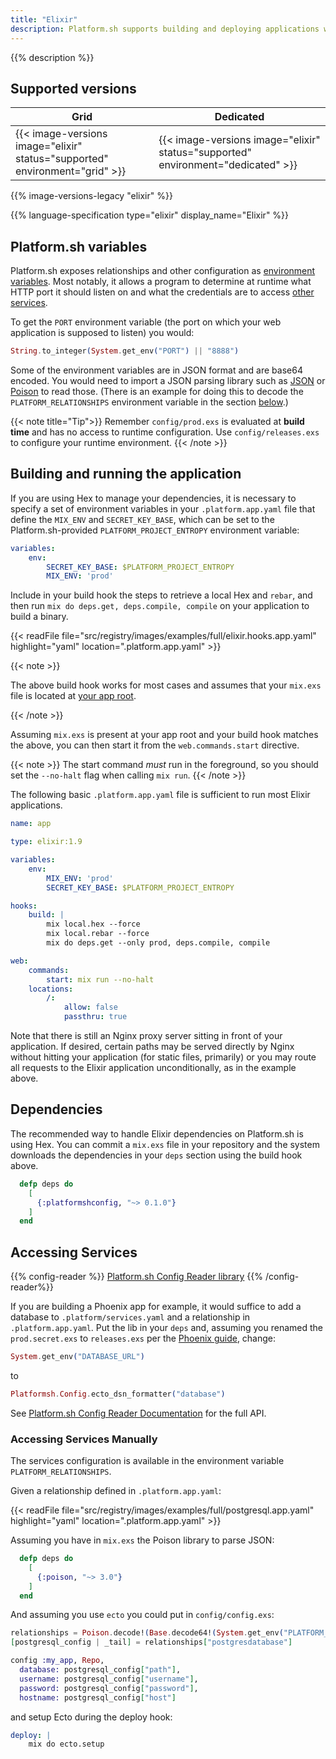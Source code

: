 ```yaml
---
title: "Elixir"
description: Platform.sh supports building and deploying applications written in Elixir. There is no default flavor for the build phase, but you can define it explicitly in your build hook. Platform.sh Elixir images support both committed dependencies and download-on-demand. The underlying Erlang version is 22.0.7.
---
```


{{% description %}}

## Supported versions

| **Grid** | **Dedicated** |
|----------------------------------|---------------|
|  {{< image-versions image="elixir" status="supported" environment="grid" >}} | {{< image-versions image="elixir" status="supported" environment="dedicated" >}} |

{{% image-versions-legacy "elixir" %}}

{{% language-specification type="elixir" display_name="Elixir" %}}

## Platform.sh variables

Platform.sh exposes relationships and other configuration as [environment variables](../development/variables/_index.md).
Most notably, it allows a program to determine at runtime what HTTP port it should listen on
and what the credentials are to access [other services](../add-services/_index.md).

To get the `PORT` environment variable (the port on which your web application is supposed to listen) you would:

```elixir
String.to_integer(System.get_env("PORT") || "8888")
```

Some of the environment variables are in JSON format and are base64 encoded. You would need to import a JSON parsing library such as [JSON](https://hexdocs.pm/json/readme.html) or [Poison](https://hexdocs.pm/poison/api-reference.html) to read those. (There is an example for doing this to decode the `PLATFORM_RELATIONSHIPS` environment variable in the section [below](#accessing-services-manually).)

{{< note title="Tip">}}
Remember `config/prod.exs` is evaluated at **build time** and has no access to runtime configuration. Use `config/releases.exs` to configure your runtime environment.
{{< /note >}}

## Building and running the application

If you are using Hex to manage your dependencies, it is necessary to specify a set of environment variables in your `.platform.app.yaml` file that define the `MIX_ENV` and `SECRET_KEY_BASE`, which can be set to the Platform.sh-provided `PLATFORM_PROJECT_ENTROPY` environment variable:

```yaml
variables:
    env:
        SECRET_KEY_BASE: $PLATFORM_PROJECT_ENTROPY
        MIX_ENV: 'prod'
```

Include in your build hook the steps to retrieve a local Hex and `rebar`, and then run `mix do deps.get, deps.compile, compile` on your application to build a binary.

{{< readFile file="src/registry/images/examples/full/elixir.hooks.app.yaml" highlight="yaml" location=".platform.app.yaml" >}}

{{< note >}}

The above build hook works for most cases and assumes that your `mix.exs` file is located at [your app root](../create-apps/app-reference.md#root-directory).

{{< /note >}}

Assuming `mix.exs` is present at your app root and your build hook matches the above,
you can then start it from the `web.commands.start` directive.

{{< note >}}
The start command _must_ run in the foreground, so you should set the `--no-halt` flag when calling `mix run`.
{{< /note >}}

The following basic `.platform.app.yaml` file is sufficient to run most Elixir applications.

```yaml
name: app

type: elixir:1.9

variables:
    env:
        MIX_ENV: 'prod'
        SECRET_KEY_BASE: $PLATFORM_PROJECT_ENTROPY

hooks:
    build: |
        mix local.hex --force
        mix local.rebar --force
        mix do deps.get --only prod, deps.compile, compile

web:
    commands:
        start: mix run --no-halt
    locations:
        /:
            allow: false
            passthru: true
```

Note that there is still an Nginx proxy server sitting in front of your application. If desired, certain paths may be served directly by Nginx without hitting your application (for static files, primarily) or you may route all requests to the Elixir application unconditionally, as in the example above.

## Dependencies

The recommended way to handle Elixir dependencies on Platform.sh is using Hex. 
You can commit a `mix.exs` file in your repository and the system downloads the dependencies in your `deps` section using the build hook above.

```elixir
  defp deps do
    [
	  {:platformshconfig, "~> 0.1.0"}
    ]
  end
```

## Accessing Services

{{% config-reader %}}
[Platform.sh Config Reader library](https://hex.pm/packages/platformshconfig) 
{{% /config-reader%}}

If you are building a Phoenix app for example, it would suffice to add a database to `.platform/services.yaml` and a relationship in `.platform.app.yaml`. Put the lib in your `deps` and, assuming you renamed the `prod.secret.exs` to `releases.exs` per the [Phoenix guide](https://hexdocs.pm/phoenix/releases.html), change:

```elixir
System.get_env("DATABASE_URL")
```

to

```elixir
Platformsh.Config.ecto_dsn_formatter("database")
```

See [Platform.sh Config Reader Documentation](https://hexdocs.pm/platformshconfig/Platformsh.Config.html) for the full API.

### Accessing Services Manually

The services configuration is available in the environment variable `PLATFORM_RELATIONSHIPS`.

Given a relationship defined in `.platform.app.yaml`:

{{< readFile file="src/registry/images/examples/full/postgresql.app.yaml" highlight="yaml" location=".platform.app.yaml" >}}

Assuming you have in `mix.exs` the Poison library to parse JSON:

```elixir
  defp deps do
    [
      {:poison, "~> 3.0"}
    ]
  end
```

And assuming you use `ecto` you could put in `config/config.exs`:

```elixir
relationships = Poison.decode!(Base.decode64!(System.get_env("PLATFORM_RELATIONSHIPS")))
[postgresql_config | _tail] = relationships["postgresdatabase"]

config :my_app, Repo,
  database: postgresql_config["path"],
  username: postgresql_config["username"],
  password: postgresql_config["password"],
  hostname: postgresql_config["host"]
```

and setup Ecto during the deploy hook:

```yaml
deploy: |
    mix do ecto.setup
```
